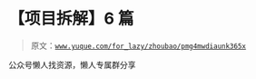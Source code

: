 # 【项目拆解】6 篇

> 原文：[`www.yuque.com/for_lazy/zhoubao/pmg4mwdiaunk365x`](https://www.yuque.com/for_lazy/zhoubao/pmg4mwdiaunk365x)

公众号懒人找资源，懒人专属群分享